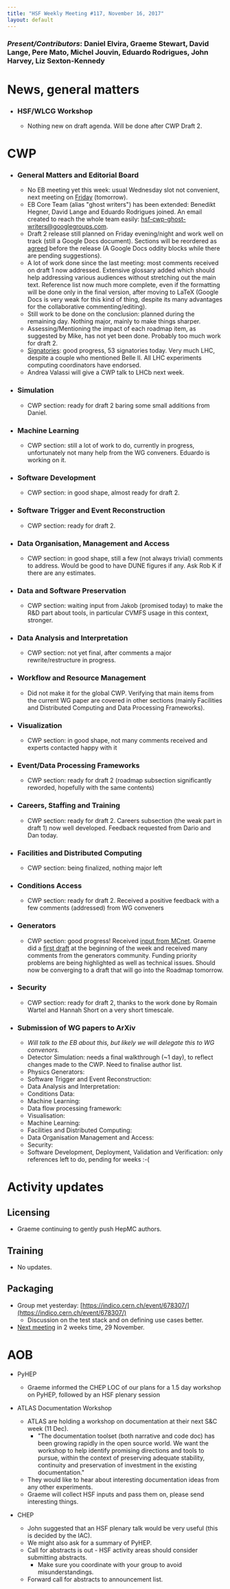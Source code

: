 ```yaml
---
title: "HSF Weekly Meeting #117, November 16, 2017"
layout: default
---
```


### *Present/Contributors*: Daniel Elvira, Graeme Stewart, David Lange, Pere Mato, Michel Jouvin, Eduardo Rodrigues, John Harvey, Liz Sexton-Kennedy

News, general matters
=====================

-   ### HSF/WLCG Workshop
    -   Nothing new on draft agenda. Will be done after CWP Draft 2.

CWP
===

-   ### General Matters and Editorial Board
    -   No EB meeting yet this week: usual Wednesday slot not
        convenient, next meeting on [Friday](https://indico.cern.ch/event/681187/) (tomorrow).
    -   EB Core Team (alias "ghost writers") has been extended: Benedikt
        Hegner, David Lange and Eduardo Rodrigues joined. An email
        created to reach the whole team easily:
        [hsf-cwp-ghost-writers@googlegroups.com](mailto:hsf-cwp-ghost-writers@googlegroups.com).
    -   Draft 2 release still planned on Friday evening/night and work
        well on track (still a Google Docs document). Sections will be
        reordered as
        [agreed](https://docs.google.com/document/d/1ot00teRw5v7bnJx3vOA2sos7fsGmto81Nx72SsouA2I/edit?pli=1)
        before the release (A Google Docs oddity blocks while there are pending
        suggestions).
    -   A lot of work done since the last meeting: most comments
        received on draft 1 now addressed. Extensive glossary added
        which should help addressing various audiences without
        stretching out the main text. Reference list now much more
        complete, even if the formatting will be done only in the
        final version, after moving to LaTeX (Google Docs is very weak
        for this kind of thing, despite its many advantages for the
        collaborative commenting/editing).
    -   Still work to be done on the conclusion: planned during the
        remaining day. Nothing major, mainly to make things sharper.
    -   Assessing/Mentioning the impact of each roadmap item, as
        suggested by Mike, has not yet been done. Probably too much
        work for draft 2.
    -   [Signatories](https://docs.google.com/document/d/1tBXwlNnQsxxZA3gVS1_KSpa8wRXGyk250EIsJwJ2T34/edit?pli=1#):
        good progress, 53 signatories today. Very much LHC, despite a
        couple who mentioned Belle II. All LHC experiments computing
        coordinators have endorsed.
    -   Andrea Valassi will give a CWP talk to LHCb next week.

-   ### Simulation
    -   CWP section: ready for draft 2 baring some small additions from
        Daniel.

-   ### Machine Learning
    -   CWP section: still a lot of work to do, currently in progress,
        unfortunately not many help from the WG conveners. Eduardo is
        working on it.

-   ### Software Development
    -   CWP section: in good shape, almost ready for draft 2.

-   ### Software Trigger and Event Reconstruction
    -   CWP section: ready for draft 2.

-   ### Data Organisation, Management and Access
    -   CWP section: in good shape, still a few (not always trivial)
        comments to address. Would be good to have DUNE figures if
        any. Ask Rob K if there are any estimates.

-   ### Data and Software Preservation
    -   CWP section: waiting input from Jakob (promised today) to make
        the R&D part about tools, in particular CVMFS usage in this
        context, stronger.

-   ### Data Analysis and Interpretation
    -   CWP section: not yet final, after comments a major
        rewrite/restructure in progress.

-   ### Workflow and Resource Management
    -   Did not make it for the global CWP. Verifying that main items
        from the current WG paper are covered in other sections
        (mainly Facilities and Distributed Computing and Data
        Processing Frameworks).

-   ### Visualization
    -   CWP section: in good shape, not many comments received and
        experts contacted happy with it

-   ### Event/Data Processing Frameworks
    -   CWP section: ready for draft 2 (roadmap subsection significantly
        reworded, hopefully with the same contents)

-   ### Careers, Staffing and Training
    -   CWP section: ready for draft 2. Careers subsection (the weak
        part in draft 1) now well developed. Feedback requested from Dario
        and Dan today.

-   ### Facilities and Distributed Computing
    -   CWP section: being finalized, nothing major left

-   ### Conditions Access
    -   CWP section: ready for draft 2. Received a positive feedback
        with a few comments (addressed) from WG conveners

-   ### Generators
    -   CWP section: good progress! Received 
        [input from MCnet](https://docs.google.com/document/d/1OPV7bpiIY0OyI8ef1nKDQjs2DmHn9PDSeLNm\_DX7ZSM/edit?usp=sharing).
        Graeme did a [first draft](https://docs.google.com/document/d/1pnvmeGrsoZTSWygyRr4Zp5JwZaN0nFOQ1Z9PVejoLgo/edit?usp=sharing)
        at the beginning of the week and received many comments from
        the generators community. Funding priority problems are being
        highlighted as well as technical issues. Should now be
        converging to a draft that will go into the Roadmap tomorrow.

-   ### Security
    -   CWP section: ready for draft 2, thanks to the work done by
        Romain Wartel and Hannah Short on a very short timescale.

-   ### Submission of WG papers to ArXiv
    -   *Will talk to the EB about this, but likely we will delegate
        this to WG convenors.*
    -   Detector Simulation: needs a final walkthrough (\~1 day), to
        reflect changes made to the CWP. Need to finalise author list.
    -   Physics Generators:
    -   Software Trigger and Event Reconstruction:
    -   Data Analysis and Interpretation:
    -   Conditions Data:
    -   Machine Learning:
    -   Data flow processing framework:
    -   Visualisation:
    -   Machine Learning:
    -   Facilities and Distributed Computing:
    -   Data Organisation Management and Access:
    -   Security:
    -   Software Development, Deployment, Validation and Verification:
        only references left to do, pending for weeks :-(

Activity updates
================

Licensing
---------
-   Graeme continuing to gently push HepMC authors.

Training
--------
-   No updates.

Packaging
---------
-   Group met yesterday:
    [https://indico.cern.ch/event/678307/](https://indico.cern.ch/event/678307/)
    -   Discussion on the test stack and on defining use cases better.
-   [Next meeting](https://indico.cern.ch/event/681894/) in 2 weeks time, 29 November.

AOB
===

-   PyHEP
    -   Graeme informed the CHEP LOC of our plans for a 1.5 day workshop
        on PyHEP, followed by an HSF plenary session

-   ATLAS Documentation Workshop
    -   ATLAS are holding a workshop on documentation at their next S&C
        week (11 Dec).
        -   "The documentation toolset (both narrative and code doc) has
            been growing rapidly in the open source world. We want the
            workshop to help identify promising directions and tools
            to pursue, within the context of preserving adequate
            stability, continuity and preservation of investment in
            the existing documentation."
    -   They would like to hear about interesting documentation ideas
        from any other experiments.
    -   Graeme will collect HSF inputs and pass them on, please send
        interesting things.

-   CHEP
    -   John suggested that an HSF plenary talk would be very useful
        (this is decided by the IAC).
    -   We might also ask for a summary of PyHEP.
    -   Call for abstracts is out - HSF activity areas should consider
        submitting abstracts.
        -   Make sure you coordinate with your group to avoid
            misunderstandings.
    -   Forward call for abstracts to announcement list.
